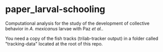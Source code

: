 # paper_larval-schooling

Computational analysis for the study of the development of collective behavior in *A. mexicanus* larvae with Paz *et al.*.  

You need a copy of the fish tracks (trilab-tracker output) in a folder called "tracking-data" located at the root of this repo.
